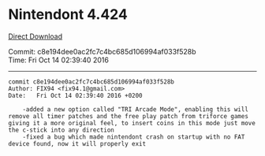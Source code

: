 # Nintendont 4.424
[Direct Download](./Nintendont.zip)

Commit: c8e194dee0ac2fc7c4bc685d106994af033f528b  
Time: Fri Oct 14 02:39:40 2016   

-----

```
commit c8e194dee0ac2fc7c4bc685d106994af033f528b
Author: FIX94 <fix94.1@gmail.com>
Date:   Fri Oct 14 02:39:40 2016 +0200

    -added a new option called "TRI Arcade Mode", enabling this will remove all timer patches and the free play patch from triforce games giving it a more original feel, to insert coins in this mode just move the c-stick into any direction
    -fixed a bug which made nintendont crash on startup with no FAT device found, now it will properly exit
```
